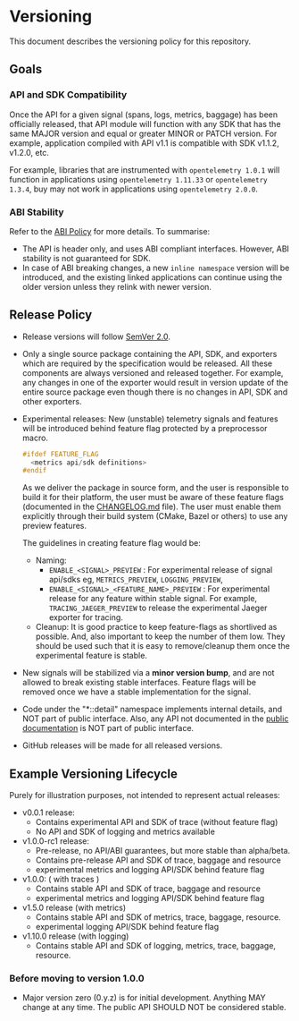 # Versioning

This document describes the versioning policy for this repository.

## Goals

### API and SDK Compatibility

Once the API for a given signal (spans, logs, metrics, baggage) has been
officially released, that API module will function with any SDK that has the
same MAJOR version and equal or greater MINOR or PATCH version. For example,
application compiled with API v1.1 is compatible with SDK v1.1.2, v1.2.0, etc.

For example, libraries that are instrumented with `opentelemetry 1.0.1` will
function in applications using `opentelemetry 1.11.33` or `opentelemetry 1.3.4`,
buy may not work in applications using `opentelemetry 2.0.0`.

### ABI Stability

Refer to the [ABI Policy](./docs/abi-policy.md) for more details. To summarise:

* The API is header only, and uses ABI compliant interfaces. However, ABI stability
  is not guaranteed for SDK.
* In case of ABI breaking changes, a new `inline namespace` version will
  be introduced, and the existing linked applications can continue using the older version
  unless they relink with newer version.

## Release Policy

* Release versions will follow [SemVer 2.0](https://semver.org/).
* Only a single source package containing the API, SDK, and exporters which are
  required by the specification would be released. All these components are
  always versioned and released together. For example, any changes in one of the exporter
  would result in version update of the entire source package even though there is
  no changes in API, SDK and other exporters.
* Experimental releases: New (unstable) telemetry signals and features will be
  introduced behind feature flag protected by a preprocessor macro.

  ```cpp
  #ifdef FEATURE_FLAG
    <metrics api/sdk definitions>
  #endif
  ```

  As we deliver the package in source form, and the user is responsible to build
  it for their platform, the user must be aware of these feature flags
  (documented in the [CHANGELOG.md](CHANGELOG.md) file). The user must enable
  them explicitly through their build system (CMake, Bazel or others) to use any
  preview features.

  The guidelines in creating feature flag would be:

  * Naming:
    * `ENABLE_<SIGNAL>_PREVIEW` : For experimental release of signal api/sdks
      eg, `METRICS_PREVIEW`, `LOGGING_PREVIEW`,
    * `ENABLE_<SIGNAL>_<FEATURE_NAME>_PREVIEW` : For experimental release for
      any feature within stable signal. For example, `TRACING_JAEGER_PREVIEW` to
      release the experimental Jaeger exporter for tracing.
  * Cleanup: It is good practice to keep feature-flags as shortlived as
    possible. And, also important to keep the number of them low. They should be
    used such that it is easy to remove/cleanup them once the experimental
    feature is stable.

* New signals will be stabilized via a **minor version bump**, and are not
  allowed to break existing stable interfaces. Feature flags will be removed
  once we have a stable implementation for the signal.

* Code under the "*::detail" namespace implements internal details,
  and NOT part of public interface. Also, any API not documented in the [public
  documentation](https://labhas-opentelemetry-cpp.readthedocs.io/en/latest/) is NOT part of public interface.

* GitHub releases will be made for all released versions.

## Example Versioning Lifecycle

Purely for illustration purposes, not intended to represent actual releases:

* v0.0.1 release:
  * Contains experimental API and SDK of trace (without feature flag)
  * No API and SDK of logging and metrics available
* v1.0.0-rc1 release:
  * Pre-release, no API/ABI guarantees, but more stable than alpha/beta.
  * Contains pre-release API and SDK of trace, baggage and resource
  * experimental metrics and logging API/SDK behind feature flag
* v1.0.0: ( with traces )
  * Contains stable API and SDK of trace, baggage and resource
  * experimental metrics and logging API/SDK behind feature flag
* v1.5.0 release (with metrics)
  * Contains stable API and SDK of metrics, trace, baggage, resource.
  * experimental logging API/SDK behind feature flag
* v1.10.0 release (with logging)
  * Contains stable API and SDK of logging, metrics, trace, baggage, resource.

### Before moving to version 1.0.0

* Major version zero (0.y.z) is for initial development. Anything MAY change at
  any time. The public API SHOULD NOT be considered stable.
